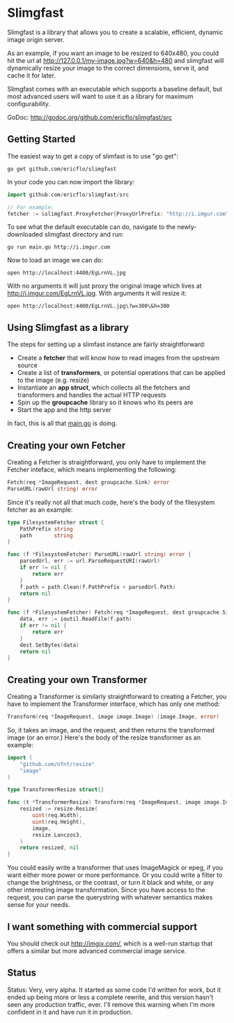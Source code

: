 # Slimgfast

Slimgfast is a library that allows you to create a scalable, efficient, dynamic
image origin server.

As an example, if you want an image to be resized to 640x480, you could hit the
url at http://127.0.0.1/my-image.jpg?w=640&h=480 and slimgfast will dynamically
resize your image to the correct dimensions, serve it, and cache it for later.

Slimgfast comes with an executable which supports a baseline default, but most
advanced users will want to use it as a library for maximum configurability.

GoDoc: http://godoc.org/github.com/ericflo/slimgfast/src

## Getting Started

The easiest way to get a copy of slimfast is to use "go get":

    go get github.com/ericflo/slimgfast

In your code you can now import the library:

```go
import github.com/ericflo/slimgfast/src

// For example:
fetcher := &slimgfast.ProxyFetcher{ProxyUrlPrefix: "http://i.imgur.com"}
```

To see what the default executable can do, navigate to the newly-downloaded
slimgfast directory and run:

    go run main.go http://i.imgur.com

Now to load an image we can do:

    open http://localhost:4400/EgLrnVL.jpg

With no arguments it will just proxy the original image which lives at
http://i.imgur.com/EgLrnVL.jpg.  With arguments it will resize it:

    open http://localhost:4400/EgLrnVL.jpg\?w=300\&h=300

## Using Slimgfast as a library

The steps for setting up a slimfast instance are fairly straightforward:

* Create a **fetcher** that will know how to read images from the upstream
  source
* Create a list of **transformers**, or potential operations that can be
  applied to the image (e.g. resize)
* Instantiate an **app struct**, which collects all the fetchers and
  transformers and handles the actual HTTP requests
* Spin up the **groupcache** library so it knows who its peers are
* Start the app and the http server

In fact, this is all that
[main.go](https://github.com/ericflo/slimgfast/blob/master/main.go) is doing.

## Creating your own Fetcher

Creating a Fetcher is straightforward, you only have to implement the Fetcher
inteface, which means implementing the following:

```go
Fetch(req *ImageRequest, dest groupcache.Sink) error
ParseURL(rawUrl string) error
```

Since it's really not all that much code, here's the body of the filesystem
fetcher as an example:

```go
type FilesystemFetcher struct {
    PathPrefix string
    path       string
}

func (f *FilesystemFetcher) ParseURL(rawUrl string) error {
    parsedUrl, err := url.ParseRequestURI(rawUrl)
    if err != nil {
        return err
    }
    f.path = path.Clean(f.PathPrefix + parsedUrl.Path)
    return nil
}

func (f *FilesystemFetcher) Fetch(req *ImageRequest, dest groupcache.Sink) error {
    data, err := ioutil.ReadFile(f.path)
    if err != nil {
        return err
    }
    dest.SetBytes(data)
    return nil
}
```

## Creating your own Transformer

Creating a Transformer is similarly straightforward to creating a Fetcher,
you have to implement the Transformer interface, which has only one method:

```go
Transform(req *ImageRequest, image image.Image) (image.Image, error)
```

So, it takes an image, and the request, and then returns the transformed image
(or an error.)  Here's the body of the resize transformer as an example:

```go
import (
    "github.com/nfnt/resize"
    "image"
)

type TransformerResize struct{}

func (t *TransformerResize) Transform(req *ImageRequest, image image.Image) (image.Image, error) {
    resized := resize.Resize(
        uint(req.Width),
        uint(req.Height),
        image,
        resize.Lanczos3,
    )
    return resized, nil
}
```

You could easily write a transformer that uses ImageMagick or epeg, if you want
either more power or more performance.  Or you could write a filter to change
the brightness, or the contrast, or turn it black and white, or any other
interesting image transformation.  Since you have access to the request,
you can parse the querystring with whatever semantics makes sense for your
needs.

## I want something with commercial support

You should check out http://imgix.com/, which is a well-run startup that offers
a similar but more advanced commercial image service.

## Status

Status: Very, very alpha.  It started as some code I'd written for work, but
it ended up being more or less a complete rewrite, and this version hasn't seen
any production traffic, ever.  I'll remove this warning when I'm more confident
in it and have run it in production.